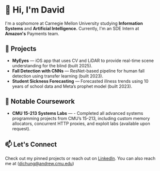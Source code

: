 # 👋 Hi, I'm David

I'm a sophomore at Carnegie Mellon University studying **Information Systems** and **Artificial Intelligence.** Currently, I'm an SDE Intern at **Amazon's** Payments team.

## 🚀 Projects

- **MyEyes** — iOS app that uses CV and LiDAR to provide real-time scene understanding for the blind (built 2025).
- **Fall Detection with CNNs** — ResNet-based pipeline for human fall detection using transfer learning (built 2023).
- **Student Sickness Forecasting** — Forecasted illness trends using 10 years of school data and Meta’s prophet model (built 2023).

## 🧠 Notable Coursework

- **CMU 15-213 Systems Labs** — - Completed all advanced systems programming projects from CMU’s 15-213, including custom memory allocators, concurrent HTTP proxies, and exploit labs (available upon request).

## 📫 Let's Connect

Check out my pinned projects or reach out on [LinkedIn](https://www.linkedin.com/in/davidchung29). You can also reach me at (dichung@andrew.cmu.edu)
